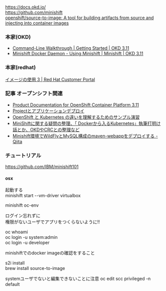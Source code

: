 ###
https://docs.okd.io/  
https://github.com/minishift  
[openshift/source-to-image: A tool for building artifacts from source and injecting into container images](https://github.com/openshift/source-to-image)  

### 本家(OKD)
- [Command-Line Walkthrough | Getting Started | OKD 3.11](https://docs.okd.io/3.11/getting_started/developers_cli.html)  
- [Minishift Docker Daemon - Using Minishift | Minishift | OKD 3.11](https://docs.okd.io/3.11/minishift/using/docker-daemon.html)  

### 本家(redhat)
[イメージの使用 3 | Red Hat Customer Portal](https://access.redhat.com/documentation/ja-jp/openshift_online/3/html-single/using_images/index#using-images-s2i-images-java)  

### 記事 オープンシフト関連
- [Product Documentation for OpenShift Container Platform 3.11](https://access.redhat.com/documentation/ja-jp/openshift_container_platform/3.11/)  
- [Projectとアプリケーションデプロイ](https://thinkit.co.jp/article/15696?page=0%2C1)  
- [OpenShift と Kubernetes の違いを理解するためのサンプル演習](https://developer.ibm.com/jp/technologies/containers/tutorials/examples-differentiate-openshift-kubernetes/)  
- [MiniShiftに関する疑問の整理、「 Dockerから入るKubernetes」執筆打明け話とか、OKDやCRCとの整理など](https://qiita.com/MahoTakara/items/3c1c208640518e832660)  
- [Minishift環境でWildFlyとMySQL構成のmaven-webappをデプロイする - Qiita](https://qiita.com/zaki-lknr/items/867d858ccb7430521a8a) 

### チュートリアル
https://github.com/IBM/minishift101  


#### osx
起動する  
minishift start --vm-driver virtualbox  

minishift oc-env  

ログイン忘れずに  
権限がないユーザでアプリをつくらないように!!  

oc whoami  
oc login -u system:admin  
oc login -u developer  

minishiftでのdocker imageの確認をすること  

s2i install  
brew install source-to-image  

systemユーザでないと編集できないことに注意
oc edit scc privileged -n default  





